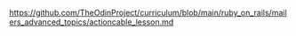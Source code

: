 https://github.com/TheOdinProject/curriculum/blob/main/ruby_on_rails/mailers_advanced_topics/actioncable_lesson.md

